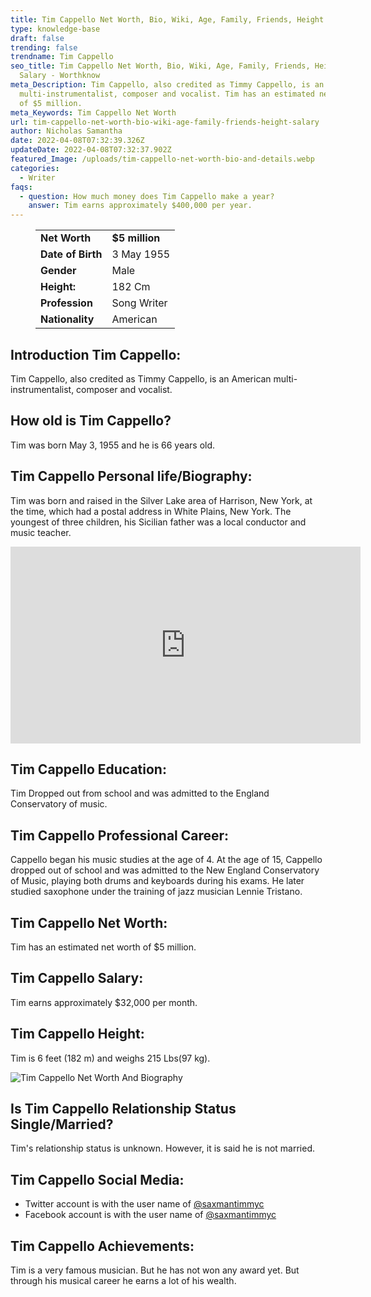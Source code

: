 ```yaml
---
title: Tim Cappello Net Worth, Bio, Wiki, Age, Family, Friends, Height & Salary
type: knowledge-base
draft: false
trending: false
trendname: Tim Cappello
seo_title: Tim Cappello Net Worth, Bio, Wiki, Age, Family, Friends, Height &
  Salary - Worthknow
meta_Description: Tim Cappello, also credited as Timmy Cappello, is an American
  multi-instrumentalist, composer and vocalist. Tim has an estimated net worth
  of $5 million.
meta_Keywords: Tim Cappello Net Worth
url: tim-cappello-net-worth-bio-wiki-age-family-friends-height-salary
author: Nicholas Samantha
date: 2022-04-08T07:32:39.326Z
updateDate: 2022-04-08T07:32:37.902Z
featured_Image: /uploads/tim-cappello-net-worth-bio-and-details.webp
categories:
  - Writer
faqs:
  - question: How much money does Tim Cappello make a year?
    answer: Tim earns approximately $400,000 per year.
---
```

<figure class="wp-block-table is-style-stripes">
  <table>
    <tbody>
      <tr>
        <td>
          <strong>Net Worth</strong>
        </td>
        <td>
          <strong>$5 million</strong>
        </td>
      </tr>
      <tr>
        <td>
          <strong>Date of Birth</strong>
        </td>
        <td>3 May 1955</td>
      </tr>
      <tr>
        <td>
          <strong>Gender</strong>
        </td>
        <td>Male</td>
      </tr>
      <tr>
        <td>
          <strong>Height:</strong>
        </td>
        <td>182 Cm</td>
      </tr>
      <tr>
        <td>
          <strong>Profession</strong>
        </td>
        <td>Song Writer</td>
      </tr>
      <tr>
        <td>
          <strong>Nationality</strong>
        </td>
        <td>American</td>
      </tr>
    </tbody>
  </table>
</figure>

## **Introduction Tim Cappello:**

Tim Cappello, also credited as Timmy Cappello, is an American multi-instrumentalist, composer and vocalist.

## **How old is Tim Cappello?**

Tim was born May 3, 1955 and he is 66 years old.

## **Tim Cappello Personal life/Biography:**

Tim was born and raised in the Silver Lake area of ​​Harrison, New York, at the time, which had a postal address in White Plains, New York. The youngest of three children, his Sicilian father was a local conductor and music teacher. 

<iframe width="560" height="315" src="https://www.youtube.com/embed/sjYAyrnuZsw" title="YouTube video player" frameborder="0" allow="accelerometer; autoplay; clipboard-write; encrypted-media; gyroscope; picture-in-picture" allowfullscreen></iframe>

## **Tim Cappello Education:**

Tim Dropped out from school and was admitted to the England Conservatory of music.

## **Tim Cappello Professional Career:**

Cappello began his music studies at the age of 4. At the age of 15, Cappello dropped out of school and was admitted to the New England Conservatory of Music, playing both drums and keyboards during his exams. He later studied saxophone under the training of jazz musician Lennie Tristano.

## **Tim Cappello Net Worth:**

Tim has an estimated net worth of $5 million.

## **Tim Cappello Salary:**

Tim earns approximately $32,000 per month.

## **Tim Cappello Height:**

Tim is 6 feet (182 m) and weighs 215 Lbs(97 kg).

![Tim Cappello Net Worth And Biography](/uploads/tim-cappello-net-worth-.webp)

## **Is Tim Cappello Relationship Status Single/Married?**

Tim's relationship status is unknown. However, it is said he is not married.

## **Tim Cappello Social Media:**

* Twitter account is with the user name of <a href="https://twitter.com/saxmantimmyc" target="_blank" rel="nofollow" rel="noopener">@saxmantimmyc</a>
* Facebook account is with the user name of <a href="https://www.facebook.com/people/Tim-Cappello/100054163102367/" target="_blank" rel="nofollow" rel="noopener">@saxmantimmyc</a>

## **Tim Cappello Achievements:**

Tim is a very famous musician. But he has not won any award yet. But through his musical career he earns a lot of his wealth.